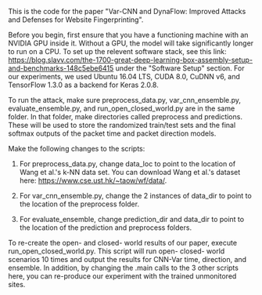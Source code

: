This is the code for the paper "Var-CNN and DynaFlow: Improved Attacks and Defenses for Website Fingerprinting".

Before you begin, first ensure that you have a functioning machine with an NVIDIA GPU inside it. Without a GPU, the model will take significantly longer to run on a CPU. To set up the relevent software stack, see this link: https://blog.slavv.com/the-1700-great-deep-learning-box-assembly-setup-and-benchmarks-148c5ebe6415 under the "Software Setup" section. For our experiments, we used Ubuntu 16.04 LTS, CUDA 8.0, CuDNN v6, and TensorFlow 1.3.0 as a backend for Keras 2.0.8.

To run the attack, make sure preprocess_data.py, var_cnn_ensemble.py, evaluate_ensemble.py, and run_open_closed_world.py are in the same folder.
In that folder, make directories called preprocess and predictions. These will be used to store the randomized train/test
sets and the final softmax outputs of the packet time and packet direction models.

Make the following changes to the scripts:
1. For preprocess_data.py, change data_loc to point to the location of Wang et al.'s k-NN data set.
You can download Wang et al.'s dataset here: https://www.cse.ust.hk/~taow/wf/data/.

2. For var_cnn_ensemble.py, change the 2 instances of data_dir to point to the location of the preprocess folder.

3. For evaluate_ensemble, change prediction_dir and data_dir to point to the location of the prediction and preprocess folders.

To re-create the open- and closed- world results of our paper, execute run_open_closed_world.py. This script will run open- closed- world scenarios 10 times and output the results for CNN-Var time, direction, and ensemble. In addition, by changing the .main calls to the 3 other scripts here, you can re-produce our experiment with the trained unmonitored sites.

